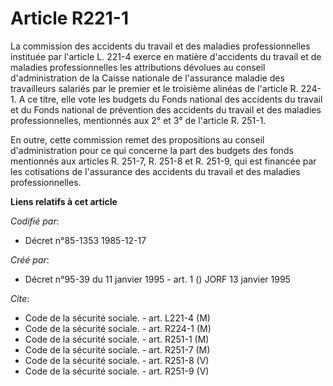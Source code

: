 # Article R221-1

La commission des accidents du travail et des maladies professionnelles instituée par l'article L. 221-4 exerce en matière
d'accidents du travail et de maladies professionnelles les attributions dévolues au conseil d'administration de la Caisse
nationale de l'assurance maladie des travailleurs salariés par le premier et le troisième alinéas de l'article R. 224-1. A ce
titre, elle vote les budgets du Fonds national des accidents du travail et du Fonds national de prévention des accidents du
travail et des maladies professionnelles, mentionnés aux 2° et 3° de l'article R. 251-1.

En outre, cette commission remet des propositions au conseil d'administration pour ce qui concerne la part des budgets des
fonds mentionnés aux articles R. 251-7, R. 251-8 et R. 251-9, qui est financée par les cotisations de l'assurance des
accidents du travail et des maladies professionnelles.

**Liens relatifs à cet article**

_Codifié par_:

  - Décret n°85-1353 1985-12-17

_Créé par_:

  - Décret n°95-39 du 11 janvier 1995 - art. 1 () JORF 13 janvier 1995

_Cite_:

  - Code de la sécurité sociale. - art. L221-4 (M)
  - Code de la sécurité sociale. - art. R224-1 (M)
  - Code de la sécurité sociale. - art. R251-1 (M)
  - Code de la sécurité sociale. - art. R251-7 (M)
  - Code de la sécurité sociale. - art. R251-8 (V)
  - Code de la sécurité sociale. - art. R251-9 (V)
